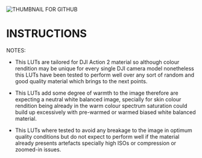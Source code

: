 ![THUMBNAIL FOR GITHUB](https://github.com/IRCGraphic/D-CINELIKE-AND-NORMAL-BLOCKBUSTER-LUT/assets/113941057/e6f190df-de00-4c56-9cd2-f3cd11eee20f)
# INSTRUCTIONS
NOTES: 
- This LUTs are tailored for DJI Action 2 material so although colour rendition may be unique for every single DJI camera model nonetheless this LUTs have been tested to perform well over any sort of random and good quality material which brings to the next points.

- This LUTs add some degree of warmth to the image therefore are expecting a neutral white balanced image, specially for skin colour rendition being already in the warm colour spectrum saturation could build up excessively with pre-warmed or warmed biased white balanced material.

- This LUTs where tested to avoid any breakage to the image in optimum quality conditions but do not expect to perform well if the material already presents artefacts specially high ISOs or compression or zoomed-in issues.
